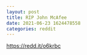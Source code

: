 ```yaml
--- 
layout: post 
title: RIP John McAfee 
date: 2021-06-23 1624478558 
categories: reddit 
--- 
```

https://redd.it/o6krbc